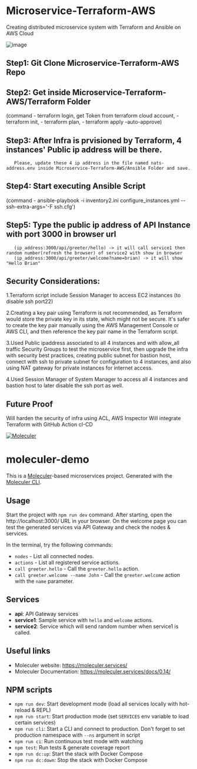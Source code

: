 # Microservice-Terraform-AWS
Creating distributed microservice system with Terraform and Ansible on AWS Cloud




![image](https://user-images.githubusercontent.com/109453078/226564015-5afddb6d-ccaa-45a5-9b30-98caa901b3cb.png)




Step1: Git Clone Microservice-Terraform-AWS Repo
-----

Step2: Get inside Microservice-Terraform-AWS/Terraform Folder 
-----
(command - terraform login, get Token from terraform cloud account, 
         - terraform init, 
         - terraform plan, 
         - terraform apply -auto-approve)


Step3: After Infra is prvisioned by Terraform, 4 instances' Public ip address will be there.
-----
       Please, update these 4 ip address in the file named nats-address.env inside Microservice-Terraform-AWS/Ansible Folder and save.


Step4: Start executing Ansible Script 
-----
(command - ansible-playbook -i inventory2.ini configure_instances.yml --ssh-extra-args='-F ssh.cfg')


Step5: Type the public ip address of API Instance with port 3000 in browser url
-----
       (ip_address:3000/api/greeter/hello) -> it will call service1 then random number(refresh the browser) of service2 with show in browser
       (ip_address:3000/api/greeter/welcome?name=brian) -> it will show "Hello Brian"


Security Considerations:
-----------------------
1.Terraform script include Session Manager to access EC2 instances (to disable ssh port22)

2.Creating a key pair using Terraform is not recommended, as Terraform would store the private key in its state, which might not be secure. It's safer to create the key pair manually using the AWS Management Console or AWS CLI, and then reference the key pair name in the Terraform script.

3.Used Public ipaddress associated to all 4 instances and with allow_all traffic Security Groups to test the microservice first, then upgrade the infra with security best practices, creating public subnet for bastion host, connect with ssh to private subnet for configuration to 4 instances, and also using NAT gateway for private instances for internet access.

4.Used Session Manager of System Manager to access all 4 instances and bastion host to later disable the ssh port as well.

Future Proof
------------
Will harden the security of infra using ACL, AWS Inspector
Will integrate Terraform with GitHub Action cI-CD







[![Moleculer](https://badgen.net/badge/Powered%20by/Moleculer/0e83cd)](https://moleculer.services)

# moleculer-demo
This is a [Moleculer](https://moleculer.services/)-based microservices project. Generated with the [Moleculer CLI](https://moleculer.services/docs/0.14/moleculer-cli.html).

## Usage
Start the project with `npm run dev` command. 
After starting, open the http://localhost:3000/ URL in your browser. 
On the welcome page you can test the generated services via API Gateway and check the nodes & services.

In the terminal, try the following commands:
- `nodes` - List all connected nodes.
- `actions` - List all registered service actions.
- `call greeter.hello` - Call the `greeter.hello` action.
- `call greeter.welcome --name John` - Call the `greeter.welcome` action with the `name` parameter.



## Services
- **api**: API Gateway services
- **service1**: Sample service with `hello` and `welcome` actions.
- **service2**: Service which will send random number when service1 is called.


## Useful links

* Moleculer website: https://moleculer.services/
* Moleculer Documentation: https://moleculer.services/docs/0.14/

## NPM scripts

- `npm run dev`: Start development mode (load all services locally with hot-reload & REPL)
- `npm run start`: Start production mode (set `SERVICES` env variable to load certain services)
- `npm run cli`: Start a CLI and connect to production. Don't forget to set production namespace with `--ns` argument in script
- `npm run ci`: Run continuous test mode with watching
- `npm test`: Run tests & generate coverage report
- `npm run dc:up`: Start the stack with Docker Compose
- `npm run dc:down`: Stop the stack with Docker Compose
